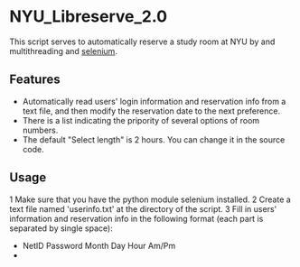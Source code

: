 # NYU_Libreserve_2.0
This script serves to automatically reserve a study room at NYU by and multithreading and [selenium](http://selenium.googlecode.com/git/docs/api/py/index.html#installing).

## Features
* Automatically read users' login information and reservation info from a text file, and then modify the reservation date to the next preference.
* There is a list indicating the pripority of several options of room numbers.
* The default "Select length" is 2 hours. You can change it in the source code.

## Usage
1 Make sure that you have the python module selenium installed.
2 Create a text file named 'userinfo.txt' at the directory of the script.
3 Fill in users' information and reservation info in the following format (each part is separated by single space):
  * NetID Password Month Day Hour Am/Pm
  * 


